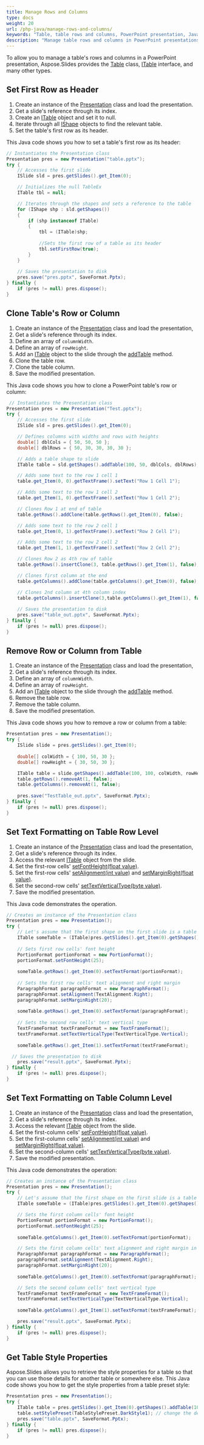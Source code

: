 ```yaml
---
title: Manage Rows and Columns
type: docs
weight: 20
url: /php-java/manage-rows-and-columns/
keywords: "Table, table rows and columns, PowerPoint presentation, Java, Aspose.Slides for PHP via Java"
description: "Manage table rows and columns in PowerPoint presentations in Java"
---
```


To allow you to manage a table's rows and columns in a PowerPoint presentation, Aspose.Slides provides the [Table](https://reference.aspose.com/slides/php-java/com.aspose.slides/table/) class, [ITable](https://reference.aspose.com/slides/php-java/com.aspose.slides/ITable) interface, and many other types.

## **Set First Row as Header**

1. Create an instance of the [Presentation](https://reference.aspose.com/slides/php-java/com.aspose.slides/presentation/) class and load the presentation.
2. Get a slide's reference through its index. 
3. Create an [ITable](https://reference.aspose.com/slides/php-java/com.aspose.slides/ITable) object and set it to null.
4. Iterate through all [IShape](https://reference.aspose.com/slides/php-java/com.aspose.slides/ishape/) objects to find the relevant table.
5. Set the table's first row as its header. 

This Java code shows you how to set a table's first row as its header:

```java
// Instantiates the Presentation class
Presentation pres = new Presentation("table.pptx");
try {
    // Accesses the first slide
    ISlide sld = pres.getSlides().get_Item(0);

    // Initializes the null TableEx
    ITable tbl = null;

    // Iterates through the shapes and sets a reference to the table
    for (IShape shp : sld.getShapes())
    {
        if (shp instanceof ITable) 
        {
            tbl = (ITable)shp;
            
            //Sets the first row of a table as its header
            tbl.setFirstRow(true);
        }
    }
    
    // Saves the presentation to disk
    pres.save("pres.pptx", SaveFormat.Pptx);
} finally {
    if (pres != null) pres.dispose();
}
```


## **Clone Table's Row or Column**

1. Create an instance of the [Presentation](https://reference.aspose.com/slides/php-java/com.aspose.slides/presentation/) class and load the presentation,
2. Get a slide's reference through its index. 
3. Define an array of `columnWidth`.
4. Define an array of `rowHeight`.
5. Add an [ITable](https://reference.aspose.com/slides/php-java/com.aspose.slides/ITable) object to the slide through the [addTable](https://reference.aspose.com/slides/php-java/com.aspose.slides/ishapecollection/#addTable-float-float-double---double---) method.
6. Clone the table row.
7. Clone the table column.
8. Save the modified presentation.

This Java code shows you how to clone a PowerPoint table's row or column:

```java
 // Instantiates the Presentation class
Presentation pres = new Presentation("Test.pptx");
try {
    // Accesses the first slide
    ISlide sld = pres.getSlides().get_Item(0);

    // Defines columns with widths and rows with heights
    double[] dblCols = { 50, 50, 50 };
    double[] dblRows = { 50, 30, 30, 30, 30 };

    // Adds a table shape to slide
    ITable table = sld.getShapes().addTable(100, 50, dblCols, dblRows);

    // Adds some text to the row 1 cell 1
    table.get_Item(0, 0).getTextFrame().setText("Row 1 Cell 1");

    // Adds some text to the row 1 cell 2
    table.get_Item(1, 0).getTextFrame().setText("Row 1 Cell 2");

    // Clones Row 1 at end of table
    table.getRows().addClone(table.getRows().get_Item(0), false);

    // Adds some text to the row 2 cell 1
    table.get_Item(0, 1).getTextFrame().setText("Row 2 Cell 1");

    // Adds some text to the row 2 cell 2
    table.get_Item(1, 1).getTextFrame().setText("Row 2 Cell 2");

    // Clones Row 2 as 4th row of table
    table.getRows().insertClone(3, table.getRows().get_Item(1), false);

    // Clones first column at the end
    table.getColumns().addClone(table.getColumns().get_Item(0), false);

    // Clones 2nd column at 4th column index
    table.getColumns().insertClone(3,table.getColumns().get_Item(1), false);
    
    // Saves the presentation to disk
    pres.save("table_out.pptx", SaveFormat.Pptx);
} finally {
    if (pres != null) pres.dispose();
}
```

## **Remove Row or Column from Table**

1. Create an instance of the [Presentation](https://reference.aspose.com/slides/php-java/com.aspose.slides/presentation/) class and load the presentation,
2. Get a slide's reference through its index. 
3. Define an array of `columnWidth`.
4. Define an array of `rowHeight`.
5. Add an [ITable](https://reference.aspose.com/slides/php-java/com.aspose.slides/ITable) object to the slide through the [addTable](https://reference.aspose.com/slides/php-java/com.aspose.slides/ishapecollection/#addTable-float-float-double---double---) method.
6. Remove the table row.
7. Remove the table column.
8. Save the modified presentation. 

This Java code shows you how to remove a row or column from a table:

```java
Presentation pres = new Presentation();
try {
    ISlide slide = pres.getSlides().get_Item(0);
    
    double[] colWidth = { 100, 50, 30 };
    double[] rowHeight = { 30, 50, 30 };

    ITable table = slide.getShapes().addTable(100, 100, colWidth, rowHeight);
    table.getRows().removeAt(1, false);
    table.getColumns().removeAt(1, false);
    
    pres.save("TestTable_out.pptx", SaveFormat.Pptx);
} finally {
    if (pres != null) pres.dispose();
}
```

## **Set Text Formatting on Table Row Level**

1. Create an instance of the [Presentation](https://reference.aspose.com/slides/php-java/com.aspose.slides/presentation/) class and load the presentation,
2. Get a slide's reference through its index. 
3. Access the relevant [ITable](https://reference.aspose.com/slides/php-java/com.aspose.slides/ITable) object from the slide.
4. Set the first-row cells' [setFontHeight(float value)](https://reference.aspose.com/slides/php-java/com.aspose.slides/baseportionformat/#setFontHeight-float-).
5. Set the first-row cells' [setAlignment(int value)](https://reference.aspose.com/slides/php-java/com.aspose.slides/iparagraphformat/#setAlignment-int-) and [setMarginRight(float value)](https://reference.aspose.com/slides/php-java/com.aspose.slides/iparagraphformat/#setMarginRight-float-).
6. Set the second-row cells' [setTextVerticalType(byte value)](https://reference.aspose.com/slides/php-java/com.aspose.slides/textframeformat/#setTextVerticalType-byte-).
7. Save the modified presentation.

This Java code demonstrates the operation.

```java
// Creates an instance of the Presentation class
Presentation pres = new Presentation();
try {
    // Let's assume that the first shape on the first slide is a table
    ITable someTable = (ITable)pres.getSlides().get_Item(0).getShapes().get_Item(0); 
    
    // Sets first row cells' font height
    PortionFormat portionFormat = new PortionFormat();
    portionFormat.setFontHeight(25);
	
    someTable.getRows().get_Item(0).setTextFormat(portionFormat);
    
    // Sets the first row cells' text alignment and right margin
    ParagraphFormat paragraphFormat = new ParagraphFormat();
    paragraphFormat.setAlignment(TextAlignment.Right);
    paragraphFormat.setMarginRight(20);
	
    someTable.getRows().get_Item(0).setTextFormat(paragraphFormat);
    
    // Sets the second row cells' text vertical type
    TextFrameFormat textFrameFormat = new TextFrameFormat();
    textFrameFormat.setTextVerticalType(TextVerticalType.Vertical);
	
    someTable.getRows().get_Item(1).setTextFormat(textFrameFormat);

  // Saves the presentation to disk
    pres.save("result.pptx", SaveFormat.Pptx);
} finally {
    if (pres != null) pres.dispose();
}
```

## **Set Text Formatting on Table Column Level**

1. Create an instance of the [Presentation](https://reference.aspose.com/slides/php-java/com.aspose.slides/presentation/) class and load the presentation,
2. Get a slide's reference through its index. 
3. Access the relevant [ITable](https://reference.aspose.com/slides/php-java/com.aspose.slides/ITable) object from the slide.
4. Set the first-column cells' [setFontHeight(float value)](https://reference.aspose.com/slides/php-java/com.aspose.slides/baseportionformat/#setFontHeight-float-).
5. Set the first-column cells' [setAlignment(int value)](https://reference.aspose.com/slides/php-java/com.aspose.slides/iparagraphformat/#setAlignment-int-) and [setMarginRight(float value)](https://reference.aspose.com/slides/php-java/com.aspose.slides/iparagraphformat/#setMarginRight-float-).
6. Set the second-column cells' [setTextVerticalType(byte value)](https://reference.aspose.com/slides/php-java/com.aspose.slides/textframeformat/#setTextVerticalType-byte-).
7. Save the modified presentation. 

This Java code demonstrates the operation: 

```java
// Creates an instance of the Presentation class
Presentation pres = new Presentation();
try {
    // Let's assume that the first shape on the first slide is a table
    ITable someTable = (ITable)pres.getSlides().get_Item(0).getShapes().get_Item(0)];

    // Sets the first column cells' font height
    PortionFormat portionFormat = new PortionFormat();
    portionFormat.setFontHeight(25);
	
    someTable.getColumns().get_Item(0).setTextFormat(portionFormat);

    // Sets the first column cells' text alignment and right margin in one call
    ParagraphFormat paragraphFormat = new ParagraphFormat();
    paragraphFormat.setAlignment(TextAlignment.Right);
    paragraphFormat.setMarginRight(20);
	
    someTable.getColumns().get_Item(0).setTextFormat(paragraphFormat);

    // Sets the second column cells' text vertical type
    TextFrameFormat textFrameFormat = new TextFrameFormat();
    textFrameFormat.setTextVerticalType(TextVerticalType.Vertical);
	
    someTable.getColumns().get_Item(1).setTextFormat(textFrameFormat);

    pres.save("result.pptx", SaveFormat.Pptx);
} finally {
    if (pres != null) pres.dispose();
}
```

## **Get Table Style Properties**

Aspose.Slides allows you to retrieve the style properties for a table so that you can use those details for another table or somewhere else. This Java code shows you how to get the style properties from a table preset style:

```java
Presentation pres = new Presentation();
try {
    ITable table = pres.getSlides().get_Item(0).getShapes().addTable(10, 10, new double[] { 100, 150 }, new double[] { 5, 5, 5 });
    table.setStylePreset(TableStylePreset.DarkStyle1); // change the default style preset theme
    pres.save("table.pptx", SaveFormat.Pptx);
} finally {
    if (pres != null) pres.dispose();
}
```

